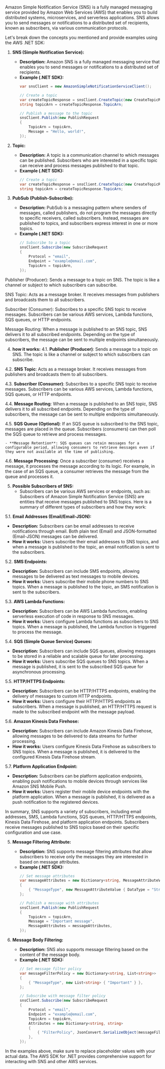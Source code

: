 Amazon Simple Notification Service (SNS) is a fully managed messaging service provided by Amazon Web Services (AWS) that enables you to build distributed systems, microservices, and serverless applications. SNS allows you to send messages or notifications to a distributed set of recipients, known as subscribers, via various communication protocols.

Let's break down the concepts you mentioned and provide examples using the AWS .NET SDK:

1. **SNS (Simple Notification Service):**
   - **Description:** Amazon SNS is a fully managed messaging service that enables you to send messages or notifications to a distributed set of recipients.
   - **Example (.NET SDK):**
     ```csharp
     var snsClient = new AmazonSimpleNotificationServiceClient();

     // Create a topic
     var createTopicResponse = snsClient.CreateTopic(new CreateTopicRequest { Name = "MyTopic" });
     string topicArn = createTopicResponse.TopicArn;

     // Publish a message to the topic
     snsClient.Publish(new PublishRequest
     {
         TopicArn = topicArn,
         Message = "Hello, world!",
     });
     ```
2. **Topic:**
   - **Description:** A topic is a communication channel to which messages can be published. Subscribers who are interested in a specific topic can receive and process messages published to that topic.
   - **Example (.NET SDK):**
     ```csharp
     // Create a topic
     var createTopicResponse = snsClient.CreateTopic(new CreateTopicRequest { Name = "MyTopic" });
     string topicArn = createTopicResponse.TopicArn;
     ```
     
3. **PubSub (Publish-Subscribe):**
   - **Description:** PubSub is a messaging pattern where senders of messages, called publishers, do not program the messages directly to specific receivers, called subscribers. Instead, messages are published to topics, and subscribers express interest in one or more topics.
   - **Example (.NET SDK):**
     ```csharp
     // Subscribe to a topic
     snsClient.Subscribe(new SubscribeRequest
     {
         Protocol = "email",
         Endpoint = "example@email.com",
         TopicArn = topicArn,
     });
     ```
Publisher (Producer): Sends a message to a topic on SNS. The topic is like a channel or subject to which subscribers can subscribe.

SNS Topic: Acts as a message broker. It receives messages from publishers and broadcasts them to all subscribers.

Subscriber (Consumer): Subscribes to a specific SNS topic to receive messages. Subscribers can be various AWS services, Lambda functions, SQS queues, or HTTP endpoints.

Message Routing: When a message is published to an SNS topic, SNS delivers it to all subscribed endpoints. Depending on the type of subscribers, the message can be sent to multiple endpoints simultaneously.

4. **how it works:**
4.1. **Publisher (Producer)**: Sends a message to a topic on SNS. The topic is like a channel or subject to which subscribers can subscribe.

4.2. **SNS Topic**: Acts as a message broker. It receives messages from publishers and broadcasts them to all subscribers.

4.3. **Subscriber (Consumer)**: Subscribes to a specific SNS topic to receive messages. Subscribers can be various AWS services, Lambda functions, SQS queues, or HTTP endpoints.

4.4. **Message Routing**: When a message is published to an SNS topic, SNS delivers it to all subscribed endpoints. Depending on the type of subscribers, the message can be sent to multiple endpoints simultaneously.

4.5. **SQS Queue (Optional)**: If an SQS queue is subscribed to the SNS topic, messages are placed in the queue. Subscribers (consumers) can then poll the SQS queue to retrieve and process messages.

    - **Message Retention**: SQS queues can retain messages for a configurable period, allowing consumers to retrieve messages even if they were not available at the time of publishing.

4.6. **Message Processing**: Once a subscriber (consumer) receives a message, it processes the message according to its logic. For example, in the case of an SQS queue, a consumer retrieves the message from the queue and processes it.

5. **Possible Subscribers of SNS:**
   - Subscribers can be various AWS services or endpoints, such as:
Subscribers of Amazon Simple Notification Service (SNS) are entities that receive messages published to SNS topics. Here is a summary of different types of subscribers and how they work:

5.1. **Email Addresses (Email/Email-JSON):**
   - **Description:** Subscribers can be email addresses to receive notifications through email. Both plain text (Email) and JSON-formatted (Email-JSON) messages can be delivered.
   - **How it works:** Users subscribe their email addresses to SNS topics, and when a message is published to the topic, an email notification is sent to the subscribers.

5.2. **SMS Endpoints:**
   - **Description:** Subscribers can include SMS endpoints, allowing messages to be delivered as text messages to mobile devices.
   - **How it works:** Users subscribe their mobile phone numbers to SNS topics. When a message is published to the topic, an SMS notification is sent to the subscribers.

5.3. **AWS Lambda Functions:**
   - **Description:** Subscribers can be AWS Lambda functions, enabling serverless execution of code in response to SNS messages.
   - **How it works:** Users configure Lambda functions as subscribers to SNS topics. When a message is published, the Lambda function is triggered to process the message.

5.4. **SQS (Simple Queue Service) Queues:**
   - **Description:** Subscribers can include SQS queues, allowing messages to be stored in a reliable and scalable queue for later processing.
   - **How it works:** Users subscribe SQS queues to SNS topics. When a message is published, it is sent to the subscribed SQS queue for asynchronous processing.

5.5. **HTTP/HTTPS Endpoints:**
   - **Description:** Subscribers can be HTTP/HTTPS endpoints, enabling the delivery of messages to custom HTTP endpoints.
   - **How it works:** Users configure their HTTP/HTTPS endpoints as subscribers. When a message is published, an HTTP/HTTPS request is made to the subscribed endpoint with the message payload.

5.6. **Amazon Kinesis Data Firehose:**
   - **Description:** Subscribers can include Amazon Kinesis Data Firehose, allowing messages to be delivered to data streams for further processing.
   - **How it works:** Users configure Kinesis Data Firehose as subscribers to SNS topics. When a message is published, it is delivered to the configured Kinesis Data Firehose stream.

5.7. **Platform Application Endpoint:**
   - **Description:** Subscribers can be platform application endpoints, enabling push notifications to mobile devices through services like Amazon SNS Mobile Push.
   - **How it works:** Users register their mobile device endpoints with the platform application. When a message is published, it is delivered as a push notification to the registered devices.

In summary, SNS supports a variety of subscribers, including email addresses, SMS, Lambda functions, SQS queues, HTTP/HTTPS endpoints, Kinesis Data Firehose, and platform application endpoints. Subscribers receive messages published to SNS topics based on their specific configuration and use case.

5. **Message Filtering Attribute:**
   - **Description:** SNS supports message filtering attributes that allow subscribers to receive only the messages they are interested in based on message attributes.
   - **Example (.NET SDK):**
     ```csharp
     // Set message attributes
     var messageAttributes = new Dictionary<string, MessageAttributeValue>
     {
         { "MessageType", new MessageAttributeValue { DataType = "String", StringValue = "Important" } },
     };

     // Publish a message with attributes
     snsClient.Publish(new PublishRequest
     {
         TopicArn = topicArn,
         Message = "Important message",
         MessageAttributes = messageAttributes,
     });
     ```

6. **Message Body Filtering:**
   - **Description:** SNS also supports message filtering based on the content of the message body.
   - **Example (.NET SDK):**
     ```csharp
     // Set message filter policy
     var messageFilterPolicy = new Dictionary<string, List<string>>
     {
         { "MessageType", new List<string> { "Important" } },
     };

     // Subscribe with message filter policy
     snsClient.Subscribe(new SubscribeRequest
     {
         Protocol = "email",
         Endpoint = "example@email.com",
         TopicArn = topicArn,
         Attributes = new Dictionary<string, string>
         {
             { "FilterPolicy", JsonConvert.SerializeObject(messageFilterPolicy) },
         },
     });
     ```

In the examples above, make sure to replace placeholder values with your actual data. The AWS SDK for .NET provides comprehensive support for interacting with SNS and other AWS services.
